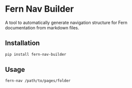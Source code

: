 # Fern Nav Builder

A tool to automatically generate navigation structure for Fern documentation from markdown files.

## Installation

```bash
pip install fern-nav-builder
```

## Usage

```bash
fern-nav /path/to/pages/folder
```